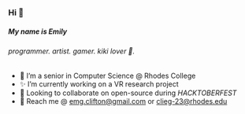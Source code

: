 ### Hi 👋

##### My name is Emily
###### programmer. artist. gamer. kiki lover :tiger:.

- 🔭 I’m a senior in Computer Science @ Rhodes College 
- ✨ I’m currently working on a VR research project 
- 👯 Looking to collaborate on open-source during _HACKTOBERFEST_
- 🌱 Reach me @ emg.clifton@gmail.com or clieg-23@rhodes.edu

<!--
**emilyclifton/emilyclifton** is a ✨ _special_ ✨ repository because its `README.md` (this file) appears on your GitHub profile.

Here are some ideas to get you started:

- 🤔 I’m looking for help with ...
- 💬 Ask me about ...
- 📫 How to reach me: ...
- 😄 Pronouns: ...
- ⚡ Fun fact: ...
-->
